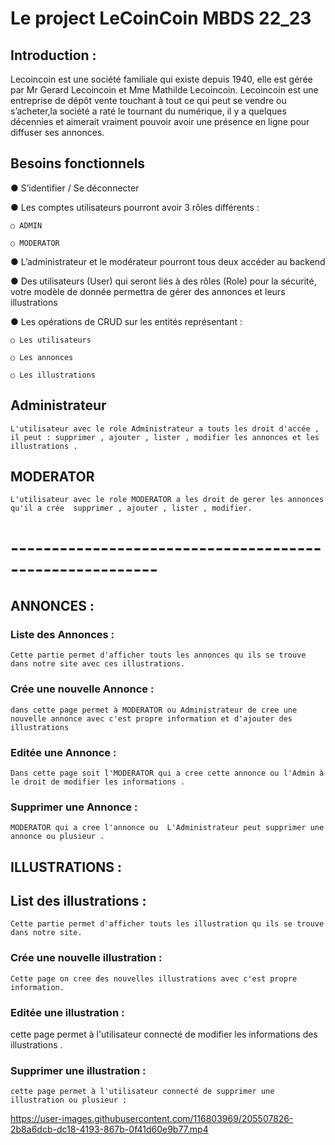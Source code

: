 
# Le project LeCoinCoin MBDS 22_23

## Introduction :

 Lecoincoin est une société familiale qui existe depuis 1940, elle est gérée par Mr Gerard Lecoincoin et Mme Mathilde Lecoincoin.
Lecoincoin est une entreprise de dépôt vente touchant à tout ce qui peut se vendre ou s’acheter,la société a raté le tournant du numérique, il y a quelques décennies et aimerait vraiment pouvoir avoir une présence en ligne pour diffuser ses annonces.


## Besoins fonctionnels

● S’identifier / Se déconnecter

● Les comptes utilisateurs pourront avoir 3 rôles différents :
    
    ○ ADMIN

    ○ MODERATOR
    

● L’administrateur et le modérateur pourront tous deux accéder au backend
 
● Des utilisateurs (User) qui seront liés à des rôles (Role) pour la sécurité, votre 
modèle de donnée permettra de gérer des annonces et leurs illustrations 

● Les opérations de CRUD sur les entités représentant :

    ○ Les utilisateurs

    ○ Les annonces 

    ○ Les illustrations 


##  Administrateur
    L'utilisateur avec le role Administrateur a touts les droit d'accée , il peut : supprimer , ajouter , lister , modifier les annonces et les illustrations .
    
##  MODERATOR
    L'utilisateur avec le role MODERATOR a les droit de gerer les annonces qu'il a crée  supprimer , ajouter , lister , modifier.
  
# --------------------------------------------------------

## ANNONCES :
### Liste des Annonces :

    Cette partie permet d'afficher touts les annonces qu ils se trouve dans notre site avec ces illustrations.

### Crée une nouvelle Annonce :

    dans cette page permet à MODERATOR ou Administrateur de cree une nouvelle annonce avec c'est propre information et d'ajouter des illustrations

### Editée une Annonce :

    Dans cette page soit l'MODERATOR qui a cree cette annonce ou l'Admin à le droit de modifier les informations .

### Supprimer une Annonce :

    MODERATOR qui a cree l'annonce ou  L'Administrateur peut supprimer une annonce ou plusieur .

## ILLUSTRATIONS :
## List des illustrations :

    Cette partie permet d'afficher touts les illustration qu ils se trouve dans notre site.

### Crée une nouvelle illustration :

    Cette page on cree des nouvelles illustrations avec c'est propre information.

### Editée une illustration :

  cette page permet à l'utilisateur connecté de modifier les informations des illustrations .

### Supprimer une illustration :

    cette page permet à l'utilisateur connecté de supprimer une illustration ou plusieur :


https://user-images.githubusercontent.com/116803969/205507826-2b8a6dcb-dc18-4193-867b-0f41d60e9b77.mp4

